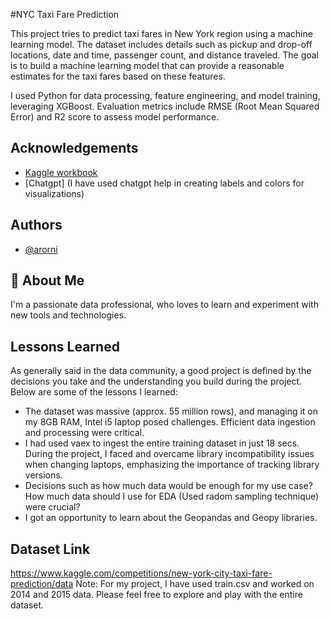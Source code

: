 #NYC Taxi Fare Prediction

This project tries to predict taxi fares in New York region using a machine learning model. The dataset includes details such as pickup and drop-off locations, date and time, passenger count, and distance traveled. The goal is to build a machine learning model that can provide a reasonable estimates for the taxi fares based on these features.

I used Python for data processing, feature engineering, and model training, leveraging XGBoost. Evaluation metrics include RMSE (Root Mean Squared Error) and R2 score to assess model performance.


## Acknowledgements

 - [Kaggle workbook](https://www.kaggle.com/code/breemen/nyc-taxi-fare-data-exploration)
 - [Chatgpt] (I have used chatgpt help in creating labels and colors for visualizations)


## Authors

- [@arorni](https://github.com/arorni)


## 🚀 About Me
I'm a passionate data professional, who loves to learn and experiment with new tools and technologies.


## Lessons Learned
As generally said in the data community, a good project is defined by the decisions you take and the understanding you build during the project. Below are some of the lessons I learned:

- The dataset was massive (approx. 55 million rows), and managing it on my 8GB RAM, Intel i5 laptop posed challenges. Efficient data ingestion and processing were critical. 
- I had used vaex to ingest the entire training dataset in just 18 secs. During the project, I faced and overcame library incompatibility issues when changing laptops, emphasizing the importance of tracking library versions.
- Decisions such as how much data would be enough for my use case? How much data should I use for EDA (Used radom sampling technique) were crucial?
- I got an opportunity to learn about the Geopandas and Geopy libraries.

## Dataset Link
https://www.kaggle.com/competitions/new-york-city-taxi-fare-prediction/data
Note: For my project, I have used train.csv and worked on 2014 and 2015 data. Please feel free to explore and play with the entire dataset.
